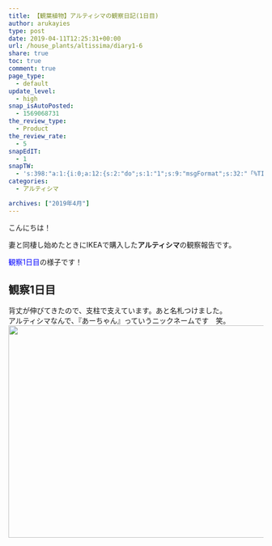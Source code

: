 ```yaml
---
title: 【観葉植物】アルティシマの観察日記(1日目)
author: arukayies
type: post
date: 2019-04-11T12:25:31+00:00
url: /house_plants/altissima/diary1-6
share: true
toc: true
comment: true
page_type:
  - default
update_level:
  - high
snap_isAutoPosted:
  - 1569068731
the_review_type:
  - Product
the_review_rate:
  - 5
snapEdIT:
  - 1
snapTW:
  - 's:398:"a:1:{i:0;a:12:{s:2:"do";s:1:"1";s:9:"msgFormat";s:32:"「%TITLE%」 %SITENAME% - %URL%";s:8:"attchImg";s:1:"1";s:9:"isAutoImg";s:1:"A";s:8:"imgToUse";s:0:"";s:9:"isAutoURL";s:1:"A";s:8:"urlToUse";s:0:"";s:4:"doTW";i:0;s:8:"isPosted";s:1:"1";s:4:"pgID";s:19:"1175385679578066944";s:7:"postURL";s:56:"https://twitter.com/arukayies/status/1175385679578066944";s:5:"pDate";s:19:"2019-09-21 12:25:58";}}";'
categories:
  - アルティシマ

archives: ["2019年4月"]
---
```

こんにちは！

妻と同棲し始めたときにIKEAで購入した**アルティシマ**の観察報告です。

<span style="color: blue;">観察1日目</span>の様子です！

## 観察1日目

背丈が伸びてきたので、支柱で支えています。あと名札つけました。  
アルティシマなんで、『あーちゃん』っていうニックネームです　笑。  
<img loading="lazy" decoding="async" class="size-medium aligncenter" src="https://arukayies.com/wp-content/uploads/2019/12/img_5dfa2c0b15f40.jpg" width="680" height="420" />
